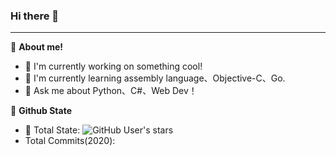 ### Hi there 👋

___
👶 **About me!**
- 🔭 I'm currently working on something cool!
- 🍃 I'm currently learning assembly language、Objective-C、Go.
- 🤔 Ask me about Python、C#、Web Dev！


🤖 **Github State**
- :star2: Total State: ![GitHub User's stars](https://img.shields.io/github/stars/1oid?style=social)
- Total Commits(2020): 
